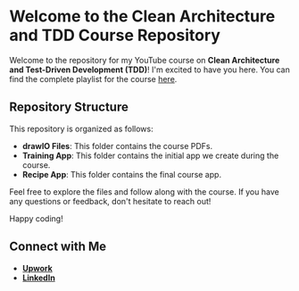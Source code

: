 # Welcome to the Clean Architecture and TDD Course Repository

Welcome to the repository for my YouTube course on **Clean Architecture and Test-Driven Development (TDD)**! I'm excited to have you here. You can find the complete playlist for the course [here](https://www.youtube.com/playlist?list=PLNILV9KUmm-nyrCU3Vws1uNZ_oGMYJyA1).


## Repository Structure

This repository is organized as follows:

- **drawIO Files**: This folder contains the course PDFs.
- **Training App**: This folder contains the initial app we create during the course.
- **Recipe App**: This folder contains the final course app.

Feel free to explore the files and follow along with the course. If you have any questions or feedback, don't hesitate to reach out!

Happy coding!


## Connect with Me
- **[Upwork](https://www.upwork.com/freelancers/~01561e287f26e76ae3)**
- **[LinkedIn](https://www.linkedin.com/in/ibrahimelmourchidi)**
